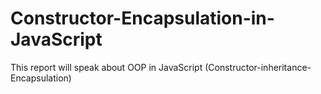 # Constructor-Encapsulation-in-JavaScript
This report will speak about OOP in JavaScript (Constructor-inheritance-Encapsulation)
